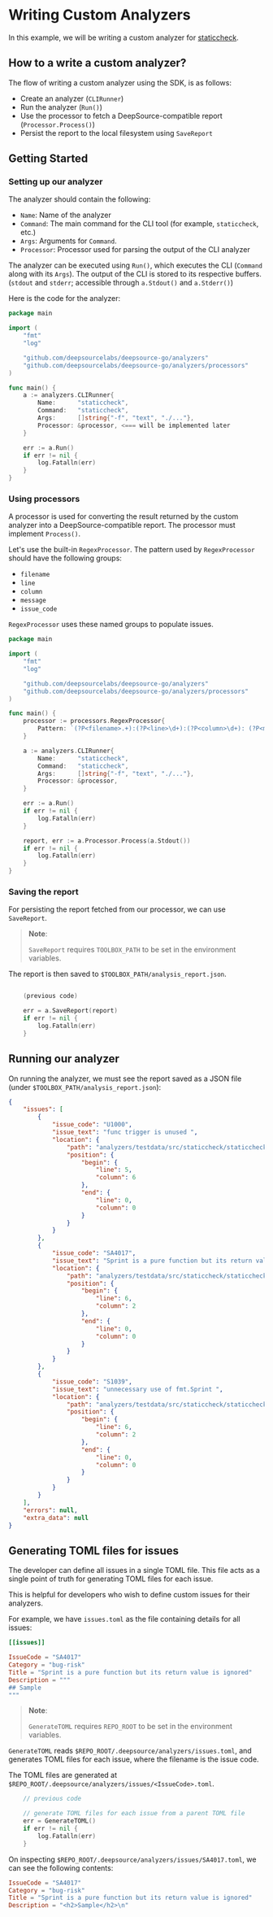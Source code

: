 # Writing Custom Analyzers

In this example, we will be writing a custom analyzer for [staticcheck](https://staticcheck.io/).

## How to a write a custom analyzer?

The flow of writing a custom analyzer using the SDK, is as follows:
- Create an analyzer (`CLIRunner`)
- Run the analyzer (`Run()`)
- Use the processor to fetch a DeepSource-compatible report (`Processor.Process()`)
- Persist the report to the local filesystem using `SaveReport`

## Getting Started

### Setting up our analyzer

The analyzer should contain the following:
- `Name`: Name of the analyzer
- `Command`: The main command for the CLI tool (for example, `staticcheck`, etc.)
- `Args`: Arguments for `Command`.
- `Processor`: Processor used for parsing the output of the CLI analyzer

The analyzer can be executed using `Run()`, which executes the CLI (`Command` along with its `Args`). The output of the CLI is stored to its respective buffers. (`stdout` and `stderr`; accessible through `a.Stdout()` and `a.Stderr()`)

Here is the code for the analyzer:

```go
package main

import (
	"fmt"
	"log"

	"github.com/deepsourcelabs/deepsource-go/analyzers"
	"github.com/deepsourcelabs/deepsource-go/analyzers/processors"
)

func main() {
	a := analyzers.CLIRunner{
		Name:      "staticcheck",
		Command:   "staticcheck",
		Args:      []string{"-f", "text", "./..."},
		Processor: &processor, <=== will be implemented later
	}

	err := a.Run()
	if err != nil {
		log.Fatalln(err)
	}
}
```

### Using processors

A processor is used for converting the result returned by the custom analyzer into a DeepSource-compatible report. The processor must implement `Process()`.

Let's use the built-in `RegexProcessor`. The pattern used by `RegexProcessor` should have the following groups:

- `filename`
- `line`
- `column`
- `message`
- `issue_code`

`RegexProcessor` uses these named groups to populate issues.

```go
package main

import (
	"fmt"
	"log"

	"github.com/deepsourcelabs/deepsource-go/analyzers"
	"github.com/deepsourcelabs/deepsource-go/analyzers/processors"
)

func main() {
	processor := processors.RegexProcessor{
		Pattern: `(?P<filename>.+):(?P<line>\d+):(?P<column>\d+): (?P<message>.+)\((?P<issue_code>\w+)\)`,
	}

	a := analyzers.CLIRunner{
		Name:      "staticcheck",
		Command:   "staticcheck",
		Args:      []string{"-f", "text", "./..."},
		Processor: &processor,
	}

	err := a.Run()
	if err != nil {
		log.Fatalln(err)
	}

	report, err := a.Processor.Process(a.Stdout())
	if err != nil {
		log.Fatalln(err)
	}
}
```

### Saving the report

For persisting the report fetched from our processor, we can use `SaveReport`.

> **Note**:
>
> `SaveReport` requires `TOOLBOX_PATH` to be set in the environment variables.

The report is then saved to `$TOOLBOX_PATH/analysis_report.json`.

```go

	(previous code)

	err = a.SaveReport(report)
	if err != nil {
		log.Fatalln(err)
	}
```

## Running our analyzer

On running the analyzer, we must see the report saved as a JSON file (under `$TOOLBOX_PATH/analysis_report.json`):

```json
{
	"issues": [
		{
			"issue_code": "U1000",
			"issue_text": "func trigger is unused ",
			"location": {
				"path": "analyzers/testdata/src/staticcheck/staticcheck.go",
				"position": {
					"begin": {
						"line": 5,
						"column": 6
					},
					"end": {
						"line": 0,
						"column": 0
					}
				}
			}
		},
		{
			"issue_code": "SA4017",
			"issue_text": "Sprint is a pure function but its return value is ignored ",
			"location": {
				"path": "analyzers/testdata/src/staticcheck/staticcheck.go",
				"position": {
					"begin": {
						"line": 6,
						"column": 2
					},
					"end": {
						"line": 0,
						"column": 0
					}
				}
			}
		},
		{
			"issue_code": "S1039",
			"issue_text": "unnecessary use of fmt.Sprint ",
			"location": {
				"path": "analyzers/testdata/src/staticcheck/staticcheck.go",
				"position": {
					"begin": {
						"line": 6,
						"column": 2
					},
					"end": {
						"line": 0,
						"column": 0
					}
				}
			}
		}
	],
	"errors": null,
	"extra_data": null
}
```

## Generating TOML files for issues

The developer can define all issues in a single TOML file. This file acts as a single point of truth for generating TOML files for each issue.

This is helpful for developers who wish to define custom issues for their analyzers.

For example, we have `issues.toml` as the file containing details for all issues:

```toml
[[issues]]

IssueCode = "SA4017"
Category = "bug-risk"
Title = "Sprint is a pure function but its return value is ignored"
Description = """
## Sample
"""
```

> **Note**:
>
> `GenerateTOML` requires `REPO_ROOT` to be set in the environment variables.

`GenerateTOML` reads `$REPO_ROOT/.deepsource/analyzers/issues.toml`, and generates TOML files for each issue, where the filename is the issue code.

The TOML files are generated at `$REPO_ROOT/.deepsource/analyzers/issues/<IssueCode>.toml`.

```go
    // previous code

    // generate TOML files for each issue from a parent TOML file
	err = GenerateTOML()
	if err != nil {
		log.Fatalln(err)
	}
```

On inspecting `$REPO_ROOT/.deepsource/analyzers/issues/SA4017.toml`, we can see the following contents:

```toml
IssueCode = "SA4017"
Category = "bug-risk"
Title = "Sprint is a pure function but its return value is ignored"
Description = "<h2>Sample</h2>\n"
```
